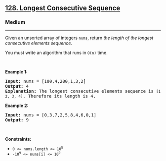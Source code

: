 <h2><a href="https://leetcode.com/problems/longest-consecutive-sequence/?envType=company&envId=amazon&favoriteSlug=amazon-thirty-days&difficulty=MEDIUM">128. Longest Consecutive Sequence</a></h2><h3>Medium</h3><hr><p>Given an unsorted array of integers <code>nums</code>, return <em>the length of the longest consecutive elements sequence.</em></p>

<p>You must write an algorithm that runs in&nbsp;<code>O(n)</code>&nbsp;time.</p>

<p>&nbsp;</p>
<p><strong class="example">Example 1:</strong></p>

<pre>
<strong>Input:</strong> nums = [100,4,200,1,3,2]
<strong>Output:</strong> 4
<strong>Explanation:</strong> The longest consecutive elements sequence is <code>[1, 2, 3, 4]</code>. Therefore its length is 4.
</pre>

<p><strong class="example">Example 2:</strong></p>

<pre>
<strong>Input:</strong> nums = [0,3,7,2,5,8,4,6,0,1]
<strong>Output:</strong> 9
</pre>

<p>&nbsp;</p>
<p><strong>Constraints:</strong></p>

<ul>
	<li><code>0 &lt;= nums.length &lt;= 10<sup>5</sup></code></li>
	<li><code>-10<sup>9</sup> &lt;= nums[i] &lt;= 10<sup>9</sup></code></li>
</ul>
